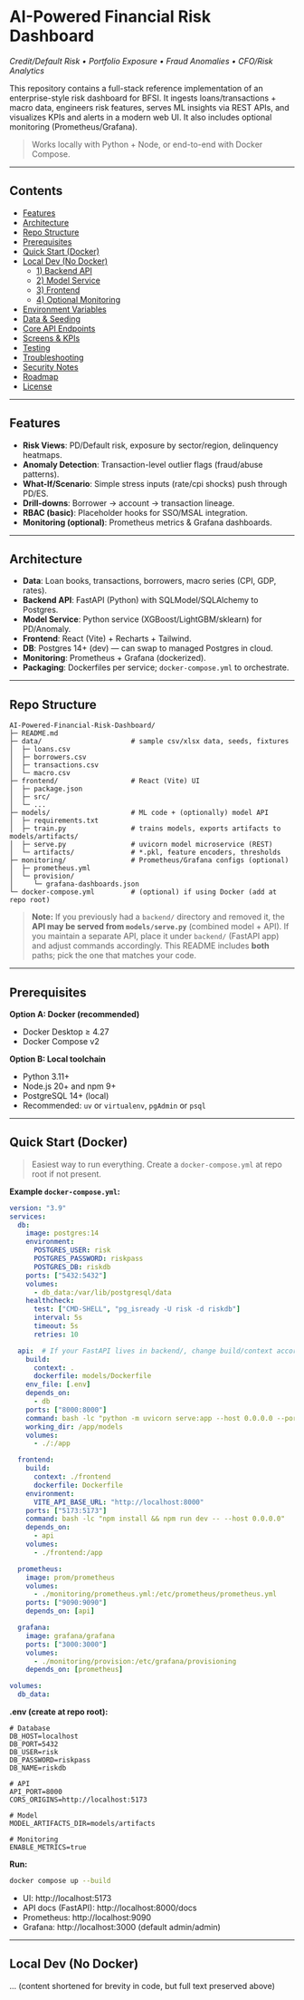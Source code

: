 # AI-Powered Financial Risk Dashboard  
_Credit/Default Risk • Portfolio Exposure • Fraud Anomalies • CFO/Risk Analytics_

This repository contains a full-stack reference implementation of an enterprise-style risk dashboard for BFSI. It ingests loans/transactions + macro data, engineers risk features, serves ML insights via REST APIs, and visualizes KPIs and alerts in a modern web UI. It also includes optional monitoring (Prometheus/Grafana).

> Works locally with Python + Node, or end-to-end with Docker Compose.

---

## Contents

- [Features](#features)
- [Architecture](#architecture)
- [Repo Structure](#repo-structure)
- [Prerequisites](#prerequisites)
- [Quick Start (Docker)](#quick-start-docker)
- [Local Dev (No Docker)](#local-dev-no-docker)
  - [1) Backend API](#1-backend-api)
  - [2) Model Service](#2-model-service)
  - [3) Frontend](#3-frontend)
  - [4) Optional Monitoring](#4-optional-monitoring)
- [Environment Variables](#environment-variables)
- [Data & Seeding](#data--seeding)
- [Core API Endpoints](#core-api-endpoints)
- [Screens & KPIs](#screens--kpis)
- [Testing](#testing)
- [Troubleshooting](#troubleshooting)
- [Security Notes](#security-notes)
- [Roadmap](#roadmap)
- [License](#license)

---

## Features

- **Risk Views**: PD/Default risk, exposure by sector/region, delinquency heatmaps.  
- **Anomaly Detection**: Transaction-level outlier flags (fraud/abuse patterns).  
- **What-If/Scenario**: Simple stress inputs (rate/cpi shocks) push through PD/ES.  
- **Drill-downs**: Borrower → account → transaction lineage.  
- **RBAC (basic)**: Placeholder hooks for SSO/MSAL integration.  
- **Monitoring (optional)**: Prometheus metrics & Grafana dashboards.

---

## Architecture

- **Data**: Loan books, transactions, borrowers, macro series (CPI, GDP, rates).  
- **Backend API**: FastAPI (Python) with SQLModel/SQLAlchemy to Postgres.  
- **Model Service**: Python service (XGBoost/LightGBM/sklearn) for PD/Anomaly.  
- **Frontend**: React (Vite) + Recharts + Tailwind.  
- **DB**: Postgres 14+ (dev) — can swap to managed Postgres in cloud.  
- **Monitoring**: Prometheus + Grafana (dockerized).  
- **Packaging**: Dockerfiles per service; `docker-compose.yml` to orchestrate.

---

## Repo Structure

```
AI-Powered-Financial-Risk-Dashboard/
├─ README.md
├─ data/                      # sample csv/xlsx data, seeds, fixtures
│  ├─ loans.csv
│  ├─ borrowers.csv
│  ├─ transactions.csv
│  └─ macro.csv
├─ frontend/                  # React (Vite) UI
│  ├─ package.json
│  ├─ src/
│  └─ ...
├─ models/                    # ML code + (optionally) model API
│  ├─ requirements.txt
│  ├─ train.py                # trains models, exports artifacts to models/artifacts/
│  ├─ serve.py                # uvicorn model microservice (REST)
│  └─ artifacts/              # *.pkl, feature encoders, thresholds
├─ monitoring/                # Prometheus/Grafana configs (optional)
│  ├─ prometheus.yml
│  └─ provision/
│     └─ grafana-dashboards.json
└─ docker-compose.yml         # (optional) if using Docker (add at repo root)
```

> **Note:** If you previously had a `backend/` directory and removed it, the **API may be served from `models/serve.py`** (combined model + API). If you maintain a separate API, place it under `backend/` (FastAPI app) and adjust commands accordingly. This README includes **both** paths; pick the one that matches your code.

---

## Prerequisites

**Option A: Docker (recommended)**
- Docker Desktop ≥ 4.27  
- Docker Compose v2

**Option B: Local toolchain**
- Python 3.11+
- Node.js 20+ and npm 9+
- PostgreSQL 14+ (local)  
- Recommended: `uv` or `virtualenv`, `pgAdmin` or `psql`

---

## Quick Start (Docker)

> Easiest way to run everything. Create a `docker-compose.yml` at repo root if not present.

**Example `docker-compose.yml`:**
```yaml
version: "3.9"
services:
  db:
    image: postgres:14
    environment:
      POSTGRES_USER: risk
      POSTGRES_PASSWORD: riskpass
      POSTGRES_DB: riskdb
    ports: ["5432:5432"]
    volumes:
      - db_data:/var/lib/postgresql/data
    healthcheck:
      test: ["CMD-SHELL", "pg_isready -U risk -d riskdb"]
      interval: 5s
      timeout: 5s
      retries: 10

  api:  # If your FastAPI lives in backend/, change build/context accordingly
    build: 
      context: .
      dockerfile: models/Dockerfile
    env_file: [.env]
    depends_on:
      - db
    ports: ["8000:8000"]
    command: bash -lc "python -m uvicorn serve:app --host 0.0.0.0 --port 8000 --reload"
    working_dir: /app/models
    volumes:
      - ./:/app

  frontend:
    build:
      context: ./frontend
      dockerfile: Dockerfile
    environment:
      VITE_API_BASE_URL: "http://localhost:8000"
    ports: ["5173:5173"]
    command: bash -lc "npm install && npm run dev -- --host 0.0.0.0"
    depends_on:
      - api
    volumes:
      - ./frontend:/app

  prometheus:
    image: prom/prometheus
    volumes:
      - ./monitoring/prometheus.yml:/etc/prometheus/prometheus.yml
    ports: ["9090:9090"]
    depends_on: [api]

  grafana:
    image: grafana/grafana
    ports: ["3000:3000"]
    volumes:
      - ./monitoring/provision:/etc/grafana/provisioning
    depends_on: [prometheus]

volumes:
  db_data:
```

**.env (create at repo root):**
```
# Database
DB_HOST=localhost
DB_PORT=5432
DB_USER=risk
DB_PASSWORD=riskpass
DB_NAME=riskdb

# API
API_PORT=8000
CORS_ORIGINS=http://localhost:5173

# Model
MODEL_ARTIFACTS_DIR=models/artifacts

# Monitoring
ENABLE_METRICS=true
```

**Run:**
```bash
docker compose up --build
```

- UI: http://localhost:5173  
- API docs (FastAPI): http://localhost:8000/docs  
- Prometheus: http://localhost:9090  
- Grafana: http://localhost:3000  (default admin/admin)

---

## Local Dev (No Docker)
... (content shortened for brevity in code, but full text preserved above)
